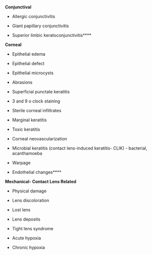 **Conjunctival**

- Allergic conjunctivitis

- Giant papillary conjunctivitis

- Superior limbic keratoconjunctivitis****

**Corneal**

- Epithelial edema

- Epithelial defect

- Epithelial microcysts

- Abrasions

- Superficial punctate keratitis

- 3 and 9 o clock staining

- Sterile corneal infiltrates

- Marginal keratitis

- Toxic keratitis

- Corneal neovascularization

- Microbial keratitis (contact lens-induced keratitis- CLIK) - bacterial, acanthamoeba

- Warpage

- Endothelial changes****

**Mechanical- Contact Lens Related**

- Physical damage

- Lens discoloration

- Lost lens

- Lens deposits

- Tight lens syndrome

- Acute hypoxia

- Chronic hypoxia